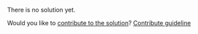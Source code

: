 
There is no solution yet.

Would you like to [contribute to the solution](https://github.com/BFEdev/BFE.dev-solutions/blob/main/react-quiz/uselayouteffect_en.md)? [Contribute guideline](https://github.com/BFEdev/BFE.dev-solutions#how-to-contribute)
